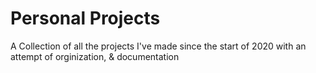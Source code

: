 # Personal Projects
 A Collection of all the projects I've made since the start of 2020 with an attempt of orginization, & documentation
